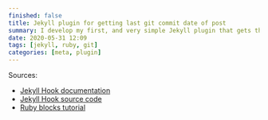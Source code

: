 ```yaml
---
finished: false
title: Jekyll plugin for getting last git commit date of post
summary: I develop my first, and very simple Jekyll plugin that gets the most recent commit date of a post.
date: 2020-05-31 12:09
tags: [jekyll, ruby, git]
categories: [meta, plugin]
---
```


Sources:
* [Jekyll Hook documentation](https://jekyllrb.com/docs/plugins/hooks/)
* [Jekyll Hook source code](https://github.com/jekyll/jekyll/blob/master/lib/jekyll/hooks.rb)
* [Ruby blocks tutorial](https://mixandgo.com/learn/mastering-ruby-blocks-in-less-than-5-minutes)
